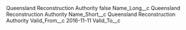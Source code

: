 <?xml version="1.0" encoding="UTF-8"?>
<CustomMetadata xmlns="http://soap.sforce.com/2006/04/metadata" xmlns:xsi="http://www.w3.org/2001/XMLSchema-instance" xmlns:xsd="http://www.w3.org/2001/XMLSchema">
    <label>Queensland Reconstruction Authority</label>
    <protected>false</protected>
    <values>
        <field>Name_Long__c</field>
        <value xsi:type="xsd:string">Queensland Reconstruction Authority</value>
    </values>
    <values>
        <field>Name_Short__c</field>
        <value xsi:type="xsd:string">Queensland Reconstruction Authority</value>
    </values>
    <values>
        <field>Valid_From__c</field>
        <value xsi:type="xsd:date">2016-11-11</value>
    </values>
    <values>
        <field>Valid_To__c</field>
        <value xsi:nil="true"/>
    </values>
</CustomMetadata>
